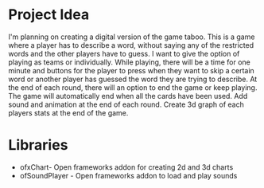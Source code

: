 # **Project Idea**
I'm planning on creating a digital version of the game taboo. This is a game where a player has to describe a word, without saying any of the restricted words and the other players have to guess. I want to give the option of playing as teams or individually. While playing, there will be a time for one minute and buttons for the player to press when they want to skip a certain word or another player has guessed the word they are trying to describe. At the end of each round, there will an option to end the game or keep playing. The game will automatically end when all the cards have been used. Add sound and animation at the end of each round. Create 3d graph of each players stats at the end of the game.

# **Libraries**
* ofxChart- Open frameworks addon for creating 2d and 3d charts
* ofSoundPlayer - Open frameworks addon to load and play sounds
